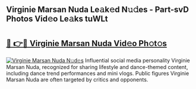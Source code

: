 ## Virginie Marsan Nuda Le𝚊k𝚎d N𝚞𝚍es - Part-svD Photos Vid𝚎o Le𝚊ks tuWLt

# <h2><a href="http://fbbs0m.evod.top/?m=Virginie+Marsan+Nuda">🔗 👉🔴 Virginie Marsan Nuda Vid𝚎o Ph𝚘t𝚘s</a></h2>

[![Virginie Marsan Nuda N𝚞d𝚎s](https://i.imgur.com/8V9OHl7.gif)](http://fbbs0m.evod.top/?m=Virginie+Marsan+Nuda)
Influential social media personality Virginie Marsan Nuda, recognized for sharing lifestyle and dance-themed content, including dance trend performances and mini vlogs. Public figures Virginie Marsan Nuda are often targeted by critics and opponents. 
